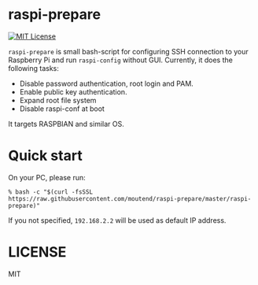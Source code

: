 # raspi-prepare
[![MIT License](http://img.shields.io/badge/license-MIT-brightgreen.svg?style=flat-square)](http://moutend.mit-license.org/)

`raspi-prepare` is small bash-script for configuring
SSH connection to your Raspberry Pi and run `raspi-config` without GUI.
Currently, it does the following tasks:

* Disable password authentication, root login and PAM.
* Enable public key authentication.
* Expand root file system
* Disable raspi-conf at boot

It targets RASPBIAN and similar OS.



# Quick start

On your PC, please run:

    % bash -c "$(curl -fsSSL https://raw.githubusercontent.com/moutend/raspi-prepare/master/raspi-prepare)"

If you not specified, `192.168.2.2` will be used as default IP address.



# LICENSE

MIT
